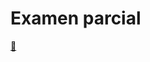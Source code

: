 # Examen parcial

[📜](https://docs.google.com/presentation/d/15fhKLUBRneTx6Sp-nSWg02tTbwukHxy-2mBVaqc35Pc/edit?usp=sharing)